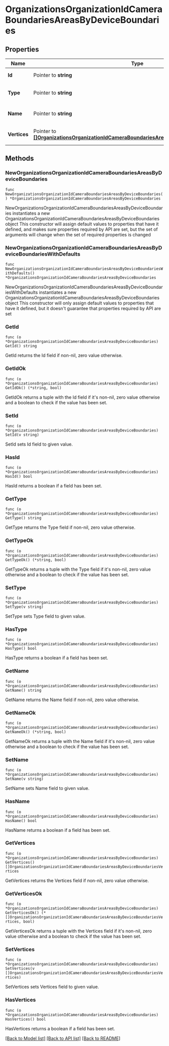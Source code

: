 # OrganizationsOrganizationIdCameraBoundariesAreasByDeviceBoundaries

## Properties

Name | Type | Description | Notes
------------ | ------------- | ------------- | -------------
**Id** | Pointer to **string** | The area boundary id | [optional] 
**Type** | Pointer to **string** | The area boundary type | [optional] 
**Name** | Pointer to **string** | The area boundary name | [optional] 
**Vertices** | Pointer to [**[]OrganizationsOrganizationIdCameraBoundariesAreasByDeviceBoundariesVertices**](OrganizationsOrganizationIdCameraBoundariesAreasByDeviceBoundariesVertices.md) | The area boundary vertices | [optional] 

## Methods

### NewOrganizationsOrganizationIdCameraBoundariesAreasByDeviceBoundaries

`func NewOrganizationsOrganizationIdCameraBoundariesAreasByDeviceBoundaries() *OrganizationsOrganizationIdCameraBoundariesAreasByDeviceBoundaries`

NewOrganizationsOrganizationIdCameraBoundariesAreasByDeviceBoundaries instantiates a new OrganizationsOrganizationIdCameraBoundariesAreasByDeviceBoundaries object
This constructor will assign default values to properties that have it defined,
and makes sure properties required by API are set, but the set of arguments
will change when the set of required properties is changed

### NewOrganizationsOrganizationIdCameraBoundariesAreasByDeviceBoundariesWithDefaults

`func NewOrganizationsOrganizationIdCameraBoundariesAreasByDeviceBoundariesWithDefaults() *OrganizationsOrganizationIdCameraBoundariesAreasByDeviceBoundaries`

NewOrganizationsOrganizationIdCameraBoundariesAreasByDeviceBoundariesWithDefaults instantiates a new OrganizationsOrganizationIdCameraBoundariesAreasByDeviceBoundaries object
This constructor will only assign default values to properties that have it defined,
but it doesn't guarantee that properties required by API are set

### GetId

`func (o *OrganizationsOrganizationIdCameraBoundariesAreasByDeviceBoundaries) GetId() string`

GetId returns the Id field if non-nil, zero value otherwise.

### GetIdOk

`func (o *OrganizationsOrganizationIdCameraBoundariesAreasByDeviceBoundaries) GetIdOk() (*string, bool)`

GetIdOk returns a tuple with the Id field if it's non-nil, zero value otherwise
and a boolean to check if the value has been set.

### SetId

`func (o *OrganizationsOrganizationIdCameraBoundariesAreasByDeviceBoundaries) SetId(v string)`

SetId sets Id field to given value.

### HasId

`func (o *OrganizationsOrganizationIdCameraBoundariesAreasByDeviceBoundaries) HasId() bool`

HasId returns a boolean if a field has been set.

### GetType

`func (o *OrganizationsOrganizationIdCameraBoundariesAreasByDeviceBoundaries) GetType() string`

GetType returns the Type field if non-nil, zero value otherwise.

### GetTypeOk

`func (o *OrganizationsOrganizationIdCameraBoundariesAreasByDeviceBoundaries) GetTypeOk() (*string, bool)`

GetTypeOk returns a tuple with the Type field if it's non-nil, zero value otherwise
and a boolean to check if the value has been set.

### SetType

`func (o *OrganizationsOrganizationIdCameraBoundariesAreasByDeviceBoundaries) SetType(v string)`

SetType sets Type field to given value.

### HasType

`func (o *OrganizationsOrganizationIdCameraBoundariesAreasByDeviceBoundaries) HasType() bool`

HasType returns a boolean if a field has been set.

### GetName

`func (o *OrganizationsOrganizationIdCameraBoundariesAreasByDeviceBoundaries) GetName() string`

GetName returns the Name field if non-nil, zero value otherwise.

### GetNameOk

`func (o *OrganizationsOrganizationIdCameraBoundariesAreasByDeviceBoundaries) GetNameOk() (*string, bool)`

GetNameOk returns a tuple with the Name field if it's non-nil, zero value otherwise
and a boolean to check if the value has been set.

### SetName

`func (o *OrganizationsOrganizationIdCameraBoundariesAreasByDeviceBoundaries) SetName(v string)`

SetName sets Name field to given value.

### HasName

`func (o *OrganizationsOrganizationIdCameraBoundariesAreasByDeviceBoundaries) HasName() bool`

HasName returns a boolean if a field has been set.

### GetVertices

`func (o *OrganizationsOrganizationIdCameraBoundariesAreasByDeviceBoundaries) GetVertices() []OrganizationsOrganizationIdCameraBoundariesAreasByDeviceBoundariesVertices`

GetVertices returns the Vertices field if non-nil, zero value otherwise.

### GetVerticesOk

`func (o *OrganizationsOrganizationIdCameraBoundariesAreasByDeviceBoundaries) GetVerticesOk() (*[]OrganizationsOrganizationIdCameraBoundariesAreasByDeviceBoundariesVertices, bool)`

GetVerticesOk returns a tuple with the Vertices field if it's non-nil, zero value otherwise
and a boolean to check if the value has been set.

### SetVertices

`func (o *OrganizationsOrganizationIdCameraBoundariesAreasByDeviceBoundaries) SetVertices(v []OrganizationsOrganizationIdCameraBoundariesAreasByDeviceBoundariesVertices)`

SetVertices sets Vertices field to given value.

### HasVertices

`func (o *OrganizationsOrganizationIdCameraBoundariesAreasByDeviceBoundaries) HasVertices() bool`

HasVertices returns a boolean if a field has been set.


[[Back to Model list]](../README.md#documentation-for-models) [[Back to API list]](../README.md#documentation-for-api-endpoints) [[Back to README]](../README.md)



